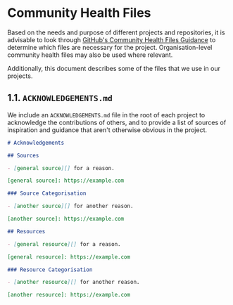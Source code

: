 # Community Health Files

Based on the needs and purpose of different projects and repositories, it is
advisable to look through [GitHub's Community Health Files Guidance][gh-community-health]
to determine which files are necessary for the project. Organisation-level
community health files may also be used where relevant.

Additionally, this document describes some of the files that we use in our
projects.

[gh-community-health]: https://docs.github.com/en/communities/setting-up-your-project-for-healthy-contributions/creating-a-default-community-health-file

## 1.1. `ACKNOWLEDGEMENTS.md`

We include an `ACKNOWLEDGEMENTS.md` file in the root of each project to
acknowledge the contributions of others, and to provide a list of sources of
inspiration and guidance that aren't otherwise obvious in the project.

```markdown
# Acknowledgements

## Sources

- [general source][] for a reason.

[general source]: https://example.com

### Source Categorisation

- [another source][] for another reason.

[another source]: https://example.com

## Resources

- [general resource][] for a reason.

[general resource]: https://example.com

### Resource Categorisation

- [another resource][] for another reason.

[another resource]: https://example.com
```
